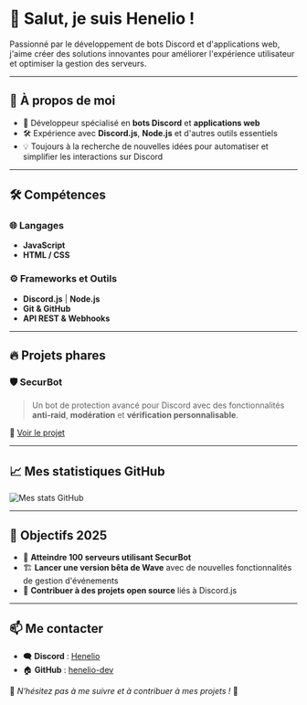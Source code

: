 # 👋 Salut, je suis Henelio !

Passionné par le développement de bots Discord et d'applications web, j'aime créer des solutions innovantes pour améliorer l'expérience utilisateur et optimiser la gestion des serveurs.

---

## 🚀 À propos de moi
- 🎯 Développeur spécialisé en **bots Discord** et **applications web**
- 🛠 Expérience avec **Discord.js**, **Node.js** et d'autres outils essentiels
- 💡 Toujours à la recherche de nouvelles idées pour automatiser et simplifier les interactions sur Discord

---

## 🛠 Compétences

### 🌐 Langages
- **JavaScript**
- **HTML / CSS**

### ⚙️ Frameworks et Outils
- **Discord.js** | **Node.js**
- **Git & GitHub**
- **API REST & Webhooks**

---

## 🔥 Projets phares

### 🛡️ SecurBot
> Un bot de protection avancé pour Discord avec des fonctionnalités **anti-raid**, **modération** et **vérification personnalisable**.

🔗 [Voir le projet](https://github.com/HenelioFR/SecurBot)

---

## 📈 Mes statistiques GitHub

![Mes stats GitHub](https://github-readme-stats.vercel.app/api?username=Henelio&show_icons=true&theme=radical)

---

## 🎯 Objectifs 2025
- 🚀 **Atteindre 100 serveurs utilisant SecurBot**
- 🏗️ **Lancer une version bêta de Wave** avec de nouvelles fonctionnalités de gestion d'événements
- 🤝 **Contribuer à des projets open source** liés à Discord.js

---

## 📫 Me contacter
- 🗨️ **Discord** : [Henelio](https://discord.gg/4HkUmqBCrf)
- 🏠 **GitHub** : [henelio-dev](https://github.com/HenelioFR)

💙 *N'hésitez pas à me suivre et à contribuer à mes projets !* 🚀
